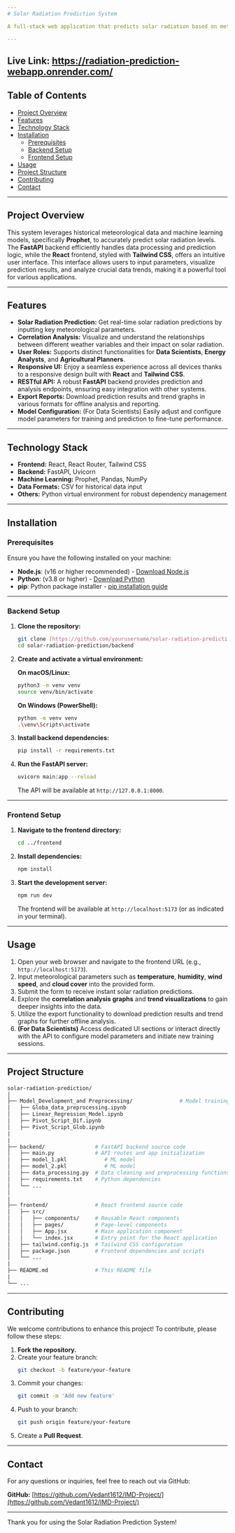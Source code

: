 ```yaml
---
# Solar Radiation Prediction System

A full-stack web application that predicts solar radiation based on meteorological parameters using machine learning models. Developed under the mentorship of the **India Meteorological Department (IMD)**, this system combines data collection, preprocessing, model training, and real-time prediction delivery through a responsive web interface.

---
```



Live Link: https://radiation-prediction-webapp.onrender.com/
---

## Table of Contents

- [Project Overview](#project-overview)
- [Features](#features)
- [Technology Stack](#technology-stack)
- [Installation](#installation)
  - [Prerequisites](#prerequisites)
  - [Backend Setup](#backend-setup)
  - [Frontend Setup](#frontend-setup)
- [Usage](#usage)
- [Project Structure](#project-structure) 
- [Contributing](#contributing)
- [Contact](#contact)

---

## Project Overview

This system leverages historical meteorological data and machine learning models, specifically **Prophet**, to accurately predict solar radiation levels. The **FastAPI** backend efficiently handles data processing and prediction logic, while the **React** frontend, styled with **Tailwind CSS**, offers an intuitive user interface. This interface allows users to input parameters, visualize prediction results, and analyze crucial data trends, making it a powerful tool for various applications.

---

## Features

- **Solar Radiation Prediction:** Get real-time solar radiation predictions by inputting key meteorological parameters.
- **Correlation Analysis:** Visualize and understand the relationships between different weather variables and their impact on solar radiation.
- **User Roles:** Supports distinct functionalities for **Data Scientists**, **Energy Analysts**, and **Agricultural Planners**.
- **Responsive UI:** Enjoy a seamless experience across all devices thanks to a responsive design built with **React** and **Tailwind CSS**.
- **RESTful API:** A robust **FastAPI** backend provides prediction and analysis endpoints, ensuring easy integration with other systems.
- **Export Reports:** Download prediction results and trend graphs in various formats for offline analysis and reporting.
- **Model Configuration:** (For Data Scientists) Easily adjust and configure model parameters for training and prediction to fine-tune performance.

---

## Technology Stack

- **Frontend:** React, React Router, Tailwind CSS
- **Backend:** FastAPI, Uvicorn
- **Machine Learning:** Prophet, Pandas, NumPy
- **Data Formats:** CSV for historical data input
- **Others:** Python virtual environment for robust dependency management

---

## Installation

### Prerequisites

Ensure you have the following installed on your machine:

-   **Node.js**: (v16 or higher recommended) - [Download Node.js](https://nodejs.org/en/)
-   **Python**: (v3.8 or higher) - [Download Python](https://www.python.org/downloads/)
-   **pip**: Python package installer - [pip installation guide](https://pip.pypa.io/en/stable/installation/)

---

### Backend Setup

1.  **Clone the repository:**
    ```bash
    git clone [https://github.com/yourusername/solar-radiation-prediction.git](https://github.com/yourusername/solar-radiation-prediction.git)
    cd solar-radiation-prediction/backend
    ```
2.  **Create and activate a virtual environment:**

    **On macOS/Linux:**
    ```bash
    python3 -m venv venv
    source venv/bin/activate
    ```
    **On Windows (PowerShell):**
    ```bash
    python -m venv venv
    .\venv\Scripts\activate
    ```
3.  **Install backend dependencies:**
    ```bash
    pip install -r requirements.txt
    ```
4.  **Run the FastAPI server:**
    ```bash
    uvicorn main:app --reload
    ```
    The API will be available at `http://127.0.0.1:8000`.

---

### Frontend Setup

1.  **Navigate to the frontend directory:**
    ```bash
    cd ../frontend
    ```
2.  **Install dependencies:**
    ```bash
    npm install
    ```
3.  **Start the development server:**
    ```bash
    npm run dev
    ```
    The frontend will be available at `http://localhost:5173` (or as indicated in your terminal).

---

## Usage

1.  Open your web browser and navigate to the frontend URL (e.g., `http://localhost:5173`).
2.  Input meteorological parameters such as **temperature**, **humidity**, **wind speed**, and **cloud cover** into the provided form.
3.  Submit the form to receive instant solar radiation predictions.
4.  Explore the **correlation analysis graphs** and **trend visualizations** to gain deeper insights into the data.
5.  Utilize the export functionality to download prediction results and trend graphs for further offline analysis.
6.  **(For Data Scientists)** Access dedicated UI sections or interact directly with the API to configure model parameters and initiate new training sessions.

---

## Project Structure

```graphql
solar-radiation-prediction/
│
├── Model_Development_and Preprocessing/               # Model training and data pre-processing files
│   ├── Globa_data_preprocessing.ipynb        
│   ├── Linear_Regression_Model.ipynb
│   ├── Pivot_Script_Dif.ipynb
│   ├── Pivot_Script_Glob.ipynb
|
|
├── backend/                # FastAPI backend source code
│   ├── main.py             # API routes and app initialization
│   ├── model_1.pkl            # ML model 
│   ├── model_2.pkl            # ML model 
│   ├── data_processing.py  # Data cleaning and preprocessing functions
│   ├── requirements.txt    # Python dependencies
│   └── ...
│
|
├── frontend/               # React frontend source code
│   ├── src/
│   │   ├── components/     # Reusable React components
│   │   ├── pages/          # Page-level components
│   │   ├── App.jsx         # Main application component
│   │   └── index.jsx       # Entry point for the React application
│   ├── tailwind.config.js  # Tailwind CSS configuration
│   ├── package.json        # Frontend dependencies and scripts
│   └── ...
|
├── README.md               # This README file
|
└── ...
```
---

## Contributing

We welcome contributions to enhance this project! To contribute, please follow these steps:

1.  **Fork the repository.**
2.  Create your feature branch:
    ```bash
    git checkout -b feature/your-feature
    ```
3.  Commit your changes:
    ```bash
    git commit -m 'Add new feature'
    ```
4.  Push to your branch:
    ```bash
    git push origin feature/your-feature
    ```
5.  Create a **Pull Request**.

---


## Contact

For any questions or inquiries, feel free to reach out via GitHub:

**GitHub:** [https://github.com/Vedant1612/IMD-Project/](https://github.com/Vedant1612/IMD-Project/)

---

Thank you for using the Solar Radiation Prediction System!
